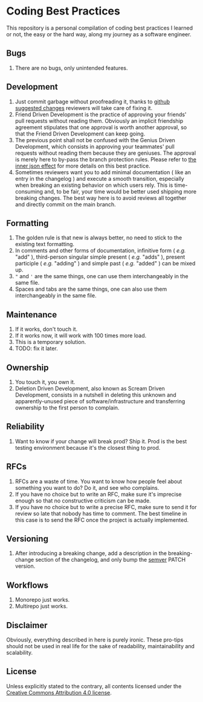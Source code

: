 # Coding Best Practices

This repository is a personal compilation of coding best practices I learned or not, the easy or the hard way, along my journey as a software engineer.

## Bugs

1. There are no bugs, only unintended features.

## Development

1. Just commit garbage without proofreading it, thanks to [github suggested changes](https://github.blog/changelog/2018-10-16-suggested-changes/) reviewers will take care of fixing it.
1. Friend Driven Development is the practice of approving your friends' pull requests without reading them. Obviously an implicit friendship agreement stipulates that one approval is worth another approval, so that the Friend Driven Development can keep going.
1. The previous point shall not be confused with the Genius Driven Development, which consists in approving your teammates' pull requests without reading them because they are geniuses. The approval is merely here to by-pass the branch protection rules. Please refer to [the inner json effect](https://thedailywtf.com/articles/the-inner-json-effect) for more details on this best practice.
1. Sometimes reviewers want you to add minimal documentation ( like an entry in the changelog ) and execute a smooth transition, especially when breaking an existing behavior on which users rely. This is time-consuming and, to be fair, your time would be better used shipping more breaking changes. The best way here is to avoid reviews all together and directly commit on the main branch.

## Formatting

1. The golden rule is that new is always better, no need to stick to the existing text formatting.
1. In comments and other forms of documentation, infinitive form ( _e.g._ "add" ), third-person singular simple present ( _e.g._ "adds" ), present participle ( _e.g._ "adding" ) and simple past ( _e.g._ "added" ) can be mixed up.
1. `"` and `'` are the same things, one can use them interchangeably in the same file.
1. Spaces and tabs are the same things, one can also use them interchangeably in the same file.

## Maintenance

1. If it works, don't touch it.
1. If it works now, it will work with 100 times more load.
1. This is a temporary solution.
1. TODO: fix it later.

## Ownership

1. You touch it, you own it.
1. Deletion Driven Development, also known as Scream Driven Development, consists in a nutshell in deleting this unknown and apparently-unused piece of software/infrastructure and transferring ownership to the first person to complain.

## Reliability

1. Want to know if your change will break prod? Ship it. Prod is the best testing environment because it's the closest thing to prod.

## RFCs

1. RFCs are a waste of time. You want to know how people feel about something you want to do? Do it, and see who complains.
1. If you have no choice but to write an RFC, make sure it's imprecise enough so that no constructive criticism can be made.
1. If you have no choice but to write a precise RFC, make sure to send it for review so late that nobody has time to comment. The best timeline in this case is to send the RFC once the project is actually implemented.

## Versioning

1. After introducing a breaking change, add a description in the breaking-change section of the changelog, and only bump the [semver](https://semver.org/) PATCH version.

## Workflows

1. Monorepo just works.
1. Multirepo just works.

## Disclaimer

Obviously, everything described in here is purely ironic. These pro-tips should not be used in real life for the sake of readability, maintainability and scalability.

## License

Unless explicitly stated to the contrary, all contents licensed under the [Creative Commons Attribution 4.0 license](https://creativecommons.org/licenses/by/4.0/).
